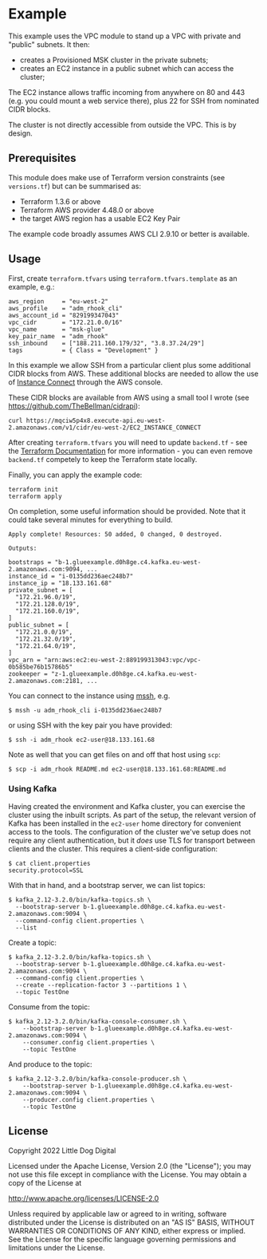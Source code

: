 # Example
This example uses the VPC module to stand up a VPC with private and "public" subnets. It then:

 - creates a Provisioned MSK cluster in the private subnets;
 - creates an EC2 instance in a public subnet which can access the cluster;
 
The EC2 instance allows traffic incoming from anywhere on 80 and 443 (e.g. you could mount a web service there), plus 22 for SSH from nominated CIDR blocks.

The cluster is not directly accessible from outside the VPC. This is by design.

## Prerequisites
This module does make use of Terraform version constraints (see `versions.tf`) but can be summarised as:

 - Terraform 1.3.6 or above
 - Terraform AWS provider 4.48.0 or above
 - the target AWS region has a usable EC2 Key Pair

The example code broadly assumes AWS CLI 2.9.10 or better is available.

## Usage

First, create `terraform.tfvars` using `terraform.tfvars.template` as an example, e.g.:

```
aws_region     = "eu-west-2"
aws_profile    = "adm_rhook_cli"
aws_account_id = "829199347043"
vpc_cidr       = "172.21.0.0/16"
vpc_name       = "msk-glue"
key_pair_name  = "adm_rhook"
ssh_inbound    = ["188.211.160.179/32", "3.8.37.24/29"]
tags           = { Class = "Development" }
```

In this example we allow SSH from a particular client plus some additional CIDR blocks from AWS.  These additional blocks are needed to allow the use of [Instance Connect](https://aws.amazon.com/about-aws/whats-new/2019/06/introducing-amazon-ec2-instance-connect/) through the AWS console.

These CIDR blocks are available from AWS using a small tool I wrote (see https://github.com/TheBellman/cidrapi):

```
curl https://mqciw5p4x8.execute-api.eu-west-2.amazonaws.com/v1/cidr/eu-west-2/EC2_INSTANCE_CONNECT
```


After creating `terraform.tfvars` you will need to update `backend.tf` - see the [Terraform Documentation](https://www.terraform.io/docs/backends/index.html) for more information - you can even remove `backend.tf` competely to keep the Terraform state locally.

Finally, you can apply the example code:

```
terraform init
terraform apply
```

On completion, some useful information should be provided. Note that it could take several minutes for everything to build.

```
Apply complete! Resources: 50 added, 0 changed, 0 destroyed.

Outputs:

bootstraps = "b-1.glueexample.d0h8ge.c4.kafka.eu-west-2.amazonaws.com:9094, ...
instance_id = "i-0135dd236aec248b7"
instance_ip = "18.133.161.68"
private_subnet = [
  "172.21.96.0/19",
  "172.21.128.0/19",
  "172.21.160.0/19",
]
public_subnet = [
  "172.21.0.0/19",
  "172.21.32.0/19",
  "172.21.64.0/19",
]
vpc_arn = "arn:aws:ec2:eu-west-2:889199313043:vpc/vpc-0b585be76b15786b5"
zookeeper = "z-1.glueexample.d0h8ge.c4.kafka.eu-west-2.amazonaws.com:2181, ...
```

You can connect to the instance using [mssh](https://github.com/aws/aws-ec2-instance-connect-cli), e.g.

```shell
$ mssh -u adm_rhook_cli i-0135dd236aec248b7
```

or using SSH with the key pair you have provided:

```shell
$ ssh -i adm_rhook ec2-user@18.133.161.68 
```

Note as well that you can get files on and off that host using `scp`:

```shell
$ scp -i adm_rhook README.md ec2-user@18.133.161.68:README.md
```

### Using Kafka
Having created the environment and Kafka cluster, you can exercise the cluster using the inbuilt scripts. As part of the setup, the relevant version of Kafka has been installed in the `ec2-user` home directory for convenient access to the tools. The configuration of the cluster we've setup does not require any client authentication, but it _does_ use TLS for transport between clients and the cluster. This requires a client-side configuration:

```shell
$ cat client.properties
security.protocol=SSL
```


With that in hand, and a bootstrap server, we can list topics:

```shell
$ kafka_2.12-3.2.0/bin/kafka-topics.sh \
  --bootstrap-server b-1.glueexample.d0h8ge.c4.kafka.eu-west-2.amazonaws.com:9094 \
  --command-config client.properties \
  --list
```

Create a topic:

```shell
$ kafka_2.12-3.2.0/bin/kafka-topics.sh \
  --bootstrap-server b-1.glueexample.d0h8ge.c4.kafka.eu-west-2.amazonaws.com:9094 \
  --command-config client.properties \
  --create --replication-factor 3 --partitions 1 \
  --topic TestOne 
```

Consume from the topic:

```shell
$ kafka_2.12-3.2.0/bin/kafka-console-consumer.sh \
	--bootstrap-server b-1.glueexample.d0h8ge.c4.kafka.eu-west-2.amazonaws.com:9094 \
	--consumer.config client.properties \
	--topic TestOne
```

And produce to the topic:

```shell
$ kafka_2.12-3.2.0/bin/kafka-console-producer.sh \
	--bootstrap-server b-1.glueexample.d0h8ge.c4.kafka.eu-west-2.amazonaws.com:9094 \
	--producer.config client.properties \
	--topic TestOne
```


## License
Copyright 2022 Little Dog Digital

Licensed under the Apache License, Version 2.0 (the "License");
you may not use this file except in compliance with the License.
You may obtain a copy of the License at

  http://www.apache.org/licenses/LICENSE-2.0

Unless required by applicable law or agreed to in writing, software
distributed under the License is distributed on an "AS IS" BASIS,
WITHOUT WARRANTIES OR CONDITIONS OF ANY KIND, either express or implied.
See the License for the specific language governing permissions and
limitations under the License.
